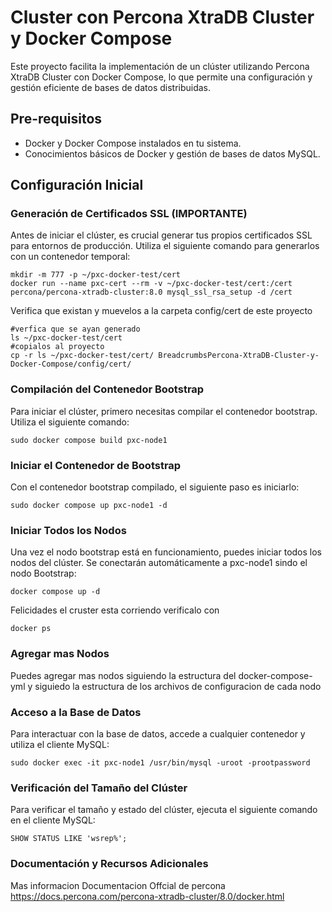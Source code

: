
# Cluster con Percona XtraDB Cluster y Docker Compose

Este proyecto facilita la implementación de un clúster utilizando Percona XtraDB Cluster con Docker Compose, lo que permite una configuración y gestión eficiente de bases de datos distribuidas.

## Pre-requisitos

- Docker y Docker Compose instalados en tu sistema.
- Conocimientos básicos de Docker y gestión de bases de datos MySQL.

## Configuración Inicial

### Generación de Certificados SSL (IMPORTANTE)

Antes de iniciar el clúster, es crucial generar tus propios certificados SSL para entornos de producción. Utiliza el siguiente comando para generarlos con un contenedor temporal:

```
mkdir -m 777 -p ~/pxc-docker-test/cert
docker run --name pxc-cert --rm -v ~/pxc-docker-test/cert:/cert percona/percona-xtradb-cluster:8.0 mysql_ssl_rsa_setup -d /cert
```
Verifica que existan y muevelos a la carpeta config/cert de este proyecto
```
#verfica que se ayan generado
ls ~/pxc-docker-test/cert
#copialos al proyecto
cp -r ls ~/pxc-docker-test/cert/ BreadcrumbsPercona-XtraDB-Cluster-y-Docker-Compose/config/cert/
```
### Compilación del Contenedor Bootstrap

Para iniciar el clúster, primero necesitas compilar el contenedor bootstrap. Utiliza el siguiente comando:
```
sudo docker compose build pxc-node1
```
### Iniciar el Contenedor de Bootstrap

Con el contenedor bootstrap compilado, el siguiente paso es iniciarlo:
```
sudo docker compose up pxc-node1 -d
```
### Iniciar Todos los Nodos

Una vez el nodo bootstrap está en funcionamiento, puedes iniciar todos los nodos del clúster. 
Se conectarán automáticamente a pxc-node1 sindo el nodo Bootstrap:
```
docker compose up -d
```
Felicidades el cruster esta corriendo verificalo con 
```
docker ps 
```
### Agregar mas Nodos

Puedes agregar mas nodos siguiendo la estructura del docker-compose-yml y siguiedo la estructura de los archivos de configuracion de cada nodo

### Acceso a la Base de Datos

Para interactuar con la base de datos, accede a cualquier contenedor y utiliza el cliente MySQL:
```
sudo docker exec -it pxc-node1 /usr/bin/mysql -uroot -prootpassword
```
### Verificación del Tamaño del Clúster

Para verificar el tamaño y estado del clúster, ejecuta el siguiente comando en el cliente MySQL:
```
SHOW STATUS LIKE 'wsrep%';
```
### Documentación y Recursos Adicionales

Mas informacion Documentacion Offcial de percona 
https://docs.percona.com/percona-xtradb-cluster/8.0/docker.html
